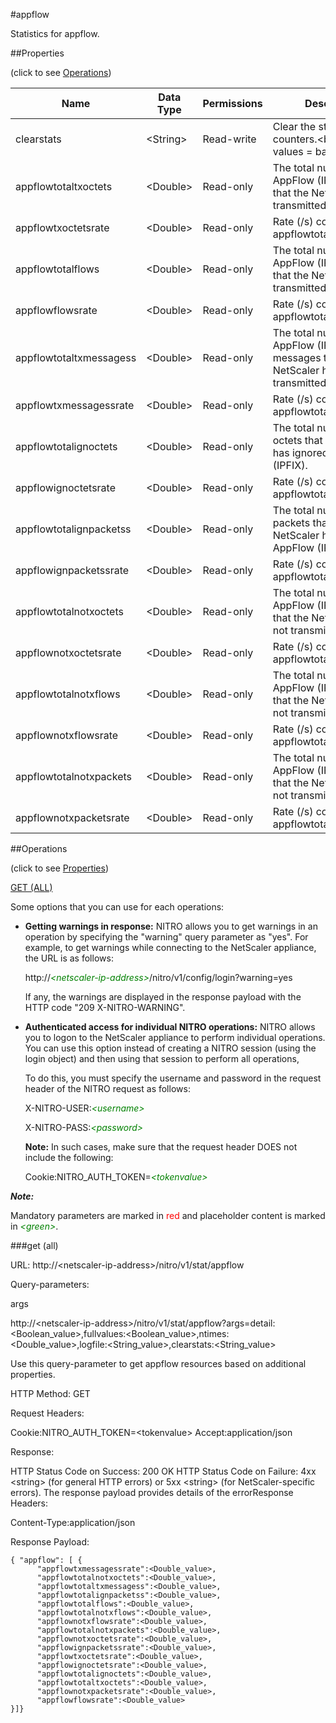 #appflow

Statistics for appflow.


##Properties 
<span>(click to see [Operations](#operations))</span>


<table><thead><tr><th>Name</th><th> Data Type</th><th> Permissions</th><th>Description</th></tr></thead><tbody><tr><td>clearstats</td><td>&lt;String></td><td>Read-write</td><td>Clear the statsistics / counters.&lt;br>Possible values = basic, full</td><tr><tr><td>appflowtotaltxoctets</td><td>&lt;Double></td><td>Read-only</td><td>The total number of AppFlow (IPFIX) octets that the NetScaler has transmitted.</td><tr><tr><td>appflowtxoctetsrate</td><td>&lt;Double></td><td>Read-only</td><td>Rate (/s) counter for appflowtotaltxoctets</td><tr><tr><td>appflowtotalflows</td><td>&lt;Double></td><td>Read-only</td><td>The total number of AppFlow (IPFIX) flows that the NetScaler has transmitted.</td><tr><tr><td>appflowflowsrate</td><td>&lt;Double></td><td>Read-only</td><td>Rate (/s) counter for appflowtotalflows</td><tr><tr><td>appflowtotaltxmessagess</td><td>&lt;Double></td><td>Read-only</td><td>The total number of AppFlow (IPFIX) messages that the NetScaler has transmitted.</td><tr><tr><td>appflowtxmessagessrate</td><td>&lt;Double></td><td>Read-only</td><td>Rate (/s) counter for appflowtotaltxmessagess</td><tr><tr><td>appflowtotalignoctets</td><td>&lt;Double></td><td>Read-only</td><td>The total number of octets that the NetScaler has ignored for AppFlow (IPFIX).</td><tr><tr><td>appflowignoctetsrate</td><td>&lt;Double></td><td>Read-only</td><td>Rate (/s) counter for appflowtotalignoctets</td><tr><tr><td>appflowtotalignpacketss</td><td>&lt;Double></td><td>Read-only</td><td>The total number of packets that the NetScaler has ignored for AppFlow (IPFIX).</td><tr><tr><td>appflowignpacketssrate</td><td>&lt;Double></td><td>Read-only</td><td>Rate (/s) counter for appflowtotalignpacketss</td><tr><tr><td>appflowtotalnotxoctets</td><td>&lt;Double></td><td>Read-only</td><td>The total number of AppFlow (IPFIX) octets that the NetScaler has not transmitted.</td><tr><tr><td>appflownotxoctetsrate</td><td>&lt;Double></td><td>Read-only</td><td>Rate (/s) counter for appflowtotalnotxoctets</td><tr><tr><td>appflowtotalnotxflows</td><td>&lt;Double></td><td>Read-only</td><td>The total number of AppFlow (IPFIX) flows that the NetScaler has not transmitted.</td><tr><tr><td>appflownotxflowsrate</td><td>&lt;Double></td><td>Read-only</td><td>Rate (/s) counter for appflowtotalnotxflows</td><tr><tr><td>appflowtotalnotxpackets</td><td>&lt;Double></td><td>Read-only</td><td>The total number of AppFlow (IPFIX) packets that the NetScaler has not transmitted.</td><tr><tr><td>appflownotxpacketsrate</td><td>&lt;Double></td><td>Read-only</td><td>Rate (/s) counter for appflowtotalnotxpackets</td><tr></tbody></table>
##Operations 
<span>(click to see [Properties](#properties))</span>


[GET (ALL)](#get-(all))


Some options that you can use for each operations:
<ul><li><p><b>Getting warnings in response:</b> NITRO allows you to get warnings in an operation by specifying the "warning" query parameter as "yes". For example, to get warnings while connecting to the NetScaler appliance, the URL is as follows:</p><p>http://<span style="color:green;font-style:italic;">&lt;netscaler-ip-address&gt;</span>/nitro/v1/config/login?warning=yes</p><p>If any, the warnings are displayed in the response payload with the HTTP code "209 X-NITRO-WARNING".</p></li><li><p><b>Authenticated access for individual NITRO operations:</b> NITRO allows you to logon to the NetScaler appliance to perform individual operations. You can use this option instead of creating a NITRO session (using the login object) and then using that session to perform all operations,</p><p>To do this, you must specify the username and password in the request header of the NITRO request as follows:</p><p>X-NITRO-USER:<span style="color:green;font-style:italic;">&lt;username&gt;</span></p><p>X-NITRO-PASS:<span style="color:green;font-style:italic;">&lt;password&gt;</span></p><p><b>Note:</b> In such cases, make sure that the request header DOES not include the following:</p><p>Cookie:NITRO_AUTH_TOKEN=<span style="color:green;font-style:italic;">&lt;tokenvalue&gt;</span></p></li></ul>



***Note:*** 
Mandatory parameters are marked in <span style="color:#FF0000;">red</span> and placeholder content is marked in <span style="color:green;font-style:italic">&lt;green&gt;</span>.

###get (all)



URL: http://&lt;netscaler-ip-address&gt;/nitro/v1/stat/appflow
Query-parameters:
args
http://&lt;netscaler-ip-address&gt;/nitro/v1/stat/appflow?args=detail:&lt;Boolean_value&gt;,fullvalues:&lt;Boolean_value&gt;,ntimes:&lt;Double_value&gt;,logfile:&lt;String_value&gt;,clearstats:&lt;String_value&gt;
Use this query-parameter to get appflow resources based on additional properties.



HTTP Method: GET
Request Headers:

Cookie:NITRO_AUTH_TOKEN=&lt;tokenvalue&gt;Accept:application/json

Response:
HTTP Status Code on Success: 200 OKHTTP Status Code on Failure: 4xx &lt;string&gt; (for general HTTP errors) or 5xx &lt;string&gt; (for NetScaler-specific errors). The response payload provides details of the errorResponse Headers:

Content-Type:application/json

Response Payload: ```{ "appflow": [ {      "appflowtxmessagessrate":<Double_value>,      "appflowtotalnotxoctets":<Double_value>,      "appflowtotaltxmessagess":<Double_value>,      "appflowtotalignpacketss":<Double_value>,      "appflowtotalflows":<Double_value>,      "appflowtotalnotxflows":<Double_value>,      "appflownotxflowsrate":<Double_value>,      "appflowtotalnotxpackets":<Double_value>,      "appflownotxoctetsrate":<Double_value>,      "appflowignpacketssrate":<Double_value>,      "appflowtxoctetsrate":<Double_value>,      "appflowignoctetsrate":<Double_value>,      "appflowtotalignoctets":<Double_value>,      "appflowtotaltxoctets":<Double_value>,      "appflownotxpacketsrate":<Double_value>,      "appflowflowsrate":<Double_value>}]}```



